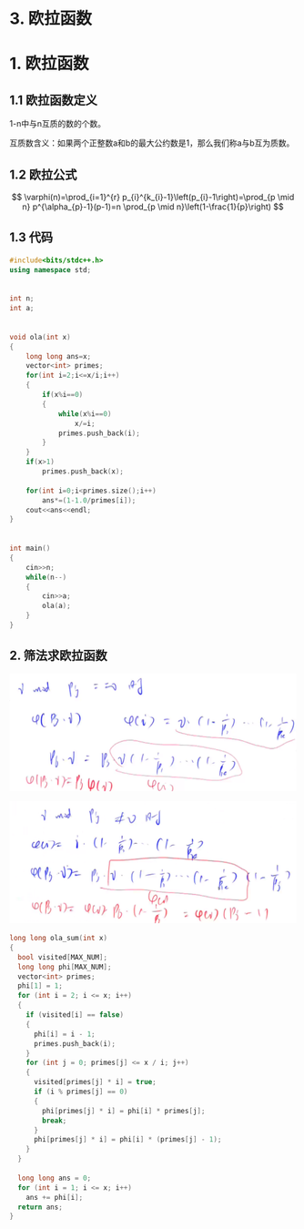 # 3. 欧拉函数

# 1. 欧拉函数

## 1.1 欧拉函数定义

1-n中与n互质的数的个数。

互质数含义：如果两个正整数a和b的最大公约数是1，那么我们称a与b互为质数。

## 1.2 欧拉公式

$$
\varphi(n)=\prod_{i=1}^{r} p_{i}^{k_{i}-1}\left(p_{i}-1\right)=\prod_{p \mid n} p^{\alpha_{p}-1}(p-1)=n \prod_{p \mid n}\left(1-\frac{1}{p}\right)
$$

## 1.3 代码

```c++
#include<bits/stdc++.h>
using namespace std;


int n;
int a;


void ola(int x)
{
    long long ans=x;
    vector<int> primes;
    for(int i=2;i<=x/i;i++)
    {
        if(x%i==0)
        {
            while(x%i==0)
                x/=i;
            primes.push_back(i);
        }
    }
    if(x>1)
        primes.push_back(x);
        
    for(int i=0;i<primes.size();i++)
        ans*=(1-1.0/primes[i]);
    cout<<ans<<endl;
}


int main()
{
    cin>>n;
    while(n--)
    {
        cin>>a;
        ola(a);
    }
}
```

## 2. 筛法求欧拉函数

![](image/image_PWOlmboSPS.png)

![](image/image_JwgTF95iaz.png)

```c++
long long ola_sum(int x)
{
  bool visited[MAX_NUM];
  long long phi[MAX_NUM];
  vector<int> primes;
  phi[1] = 1;
  for (int i = 2; i <= x; i++)
  {
    if (visited[i] == false)
    {
      phi[i] = i - 1;
      primes.push_back(i);
    }
    for (int j = 0; primes[j] <= x / i; j++)
    {
      visited[primes[j] * i] = true;
      if (i % primes[j] == 0)
      {
        phi[primes[j] * i] = phi[i] * primes[j];
        break;
      }
      phi[primes[j] * i] = phi[i] * (primes[j] - 1);
    }
  }

  long long ans = 0;
  for (int i = 1; i <= x; i++)
    ans += phi[i];
  return ans;
}
```
